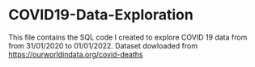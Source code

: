 # COVID19-Data-Exploration
This file contains the SQL code I created to explore COVID 19 data from from 31/01/2020 to 01/01/2022. Dataset dowloaded from https://ourworldindata.org/covid-deaths
